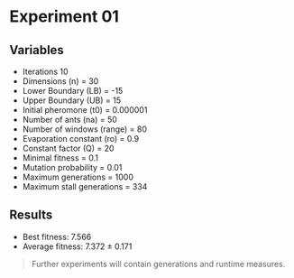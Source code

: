 # Experiment 01

## Variables

* Iterations 10
* Dimensions (n) = 30
* Lower Boundary (LB) = -15
* Upper Boundary (UB) = 15
* Initial pheromone (t0) = 0.000001
* Number of ants (na) = 50
* Number of windows (range) = 80
* Evaporation constant (ro) = 0.9
* Constant factor (Q) = 20
* Minimal fitness = 0.1
* Mutation probability = 0.01
* Maximum generations = 1000
* Maximum stall generations = 334

## Results

* Best fitness: 7.566
* Average fitness: 7.372 ± 0.171

> Further experiments will contain generations and runtime measures.